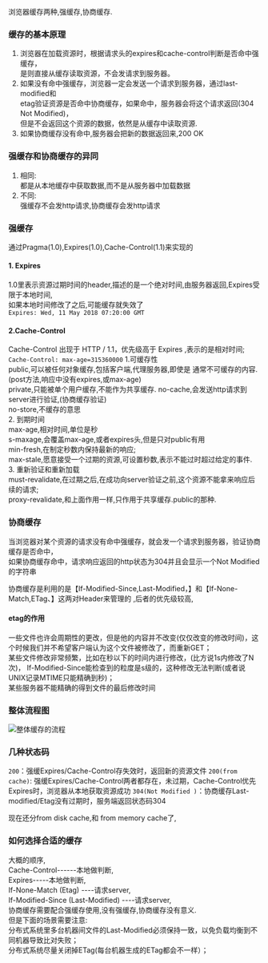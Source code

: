 浏览器缓存两种,强缓存,协商缓存.  
### 缓存的基本原理 
1. 浏览器在加载资源时，根据请求头的expires和cache-control判断是否命中强缓存，  
是则直接从缓存读取资源，不会发请求到服务器。  
2. 如果没有命中强缓存，浏览器一定会发送一个请求到服务器，通过last-modified和  
etag验证资源是否命中协商缓存，如果命中，服务器会将这个请求返回(304 Not Modified)，  
但是不会返回这个资源的数据，依然是从缓存中读取资源.  
3. 如果协商缓存没有命中,服务器会把新的数据返回来,200 OK  
### 强缓存和协商缓存的异同  
1. 相同:  
都是从本地缓存中获取数据,而不是从服务器中加载数据  
2. 不同:  
强缓存不会发http请求,协商缓存会发http请求  

### 强缓存
通过Pragma(1.0),Expires(1.0),Cache-Control(1.1)来实现的  
#### 1. Expires
1.0里表示资源过期时间的header,描述的是一个绝对时间,由服务器返回,Expires受限于本地时间,  
如果本地时间修改了之后,可能缓存就失效了  
`Expires: Wed, 11 May 2018 07:20:00 GMT`
#### 2.Cache-Control
Cache-Control 出现于 HTTP / 1.1，优先级高于 Expires ,表示的是相对时间;  
`Cache-Control: max-age=315360000`
1.可缓存性  
public,可以被任何对象缓存,包括客户端,代理服务器,即使是 通常不可缓存的内容.(post方法,响应中没有expires,或max-age)  
private,只能被单个用户缓存,不能作为共享缓存.
no-cache,会发送http请求到server进行验证,(协商缓存验证)  
no-store,不缓存的意思  
2. 到期时间  
max-age,相对时间,单位是秒  
s-maxage,会覆盖max-age,或者expires头,但是只对public有用  
min-fresh,在制定秒数内保持最新的响应;  
max-stale,愿意接受一个过期的资源,可设置秒数,表示不能过时超过给定的事件.  
3. 重新验证和重新加载  
must-revalidate,在过期之后,在成功向server验证之前,这个资源不能拿来响应后续的请求;  
proxy-revalidate,和上面作用一样,只作用于共享缓存.public的那种.

### 协商缓存  
当浏览器对某个资源的请求没有命中强缓存，就会发一个请求到服务器，验证协商缓存是否命中，  
如果协商缓存命中，请求响应返回的http状态为304并且会显示一个Not Modified的字符串  

协商缓存是利用的是【If-Modified-Since,Last-Modified，】和【If-None-Match,ETag、】这两对Header来管理的
,后者的优先级较高,
#### etag的作用
一些文件也许会周期性的更改，但是他的内容并不改变(仅仅改变的修改时间)，这个时候我们并不希望客户端认为这个文件被修改了，而重新GET；  
某些文件修改非常频繁，比如在秒以下的时间内进行修改，(比方说1s内修改了N次)，  If-Modified-Since能检查到的粒度是s级的，这种修改无法判断(或者说UNIX记录MTIME只能精确到秒)；  
某些服务器不能精确的得到文件的最后修改时间  

### 整体流程图  
![整体缓存的流程](https://user-images.githubusercontent.com/25027560/38223505-d8ab53da-371d-11e8-9263-79814b6971a5.png)



### 几种状态码  
`200`：强缓Expires/Cache-Control存失效时，返回新的资源文件
`200(from cache)`: 强缓Expires/Cache-Control两者都存在，未过期，Cache-Control优先Expires时，浏览器从本地获取资源成功
`304(Not Modified )`：协商缓存Last-modified/Etag没有过期时，服务端返回状态码304  

现在还分from disk cache,和 from memory cache了,

### 如何选择合适的缓存
大概的顺序,  
Cache-Control------本地做判断,  
Expires-----本地做判断,  
If-None-Match (Etag) ----请求server,  
If-Modified-Since (Last-Modified) ----请求server,  
协商缓存需要配合强缓存使用,没有强缓存,协商缓存没有意义.  
但是下面的场景需要注意:  
分布式系统里多台机器间文件的Last-Modified必须保持一致，以免负载均衡到不同机器导致比对失败；  
分布式系统尽量关闭掉ETag(每台机器生成的ETag都会不一样）；  















